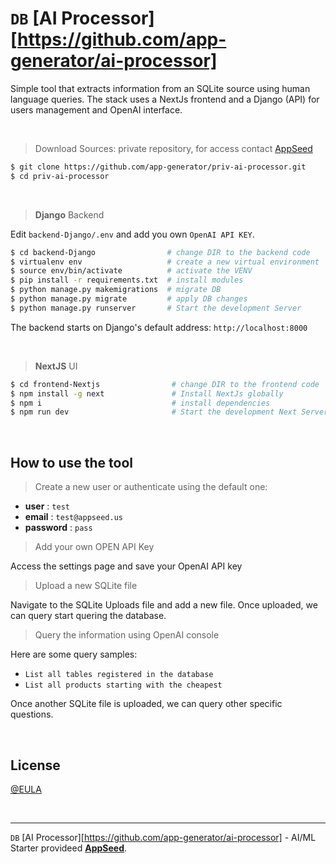 # `DB` [AI Processor][https://github.com/app-generator/ai-processor]  

Simple tool that extracts information from an SQLite source using human language queries. The stack uses a NextJs frontend and a Django (API) for users management and OpenAI interface.  

<br />

> Download Sources: private repository, for access contact [AppSeed](https://appseed.us/) 

```bash
$ git clone https://github.com/app-generator/priv-ai-processor.git
$ cd priv-ai-processor 
```

<br />

> **Django** Backend

Edit `backend-Django/.env` and add you own `OpenAI API KEY`. 

```bash
$ cd backend-Django                # change DIR to the backend code 
$ virtualenv env                   # create a new virtual environment  
$ source env/bin/activate          # activate the VENV
$ pip install -r requirements.txt  # install modules 
$ python manage.py makemigrations  # migrate DB
$ python manage.py migrate         # apply DB changes 
$ python manage.py runserver       # Start the development Server 
```

The backend starts on Django's default address: `http://localhost:8000`

<br />

> **NextJS** UI 

```bash
$ cd frontend-Nextjs                # change DIR to the frontend code  
$ npm install -g next               # Install NextJs globally
$ npm i                             # install dependencies
$ npm run dev                       # Start the development Next Server
```

<br />

## How to use the tool

> Create a new user or authenticate using the default one:

- **user**     : `test`
- **email**    : `test@appseed.us`
- **password** : `pass`

> Add your own OPEN API Key 

Access the settings page and save your OpenAI API key 

> Upload a new SQLite file 

Navigate to the SQLite Uploads file and add a new file. Once uploaded, we can query start quering the database. 

> Query the information using OpenAI console

Here are some query samples: 

- `List all tables registered in the database`
- `List all products starting with the cheapest`

Once another SQLite file is uploaded, we can query other specific questions. 

<br />

## License

[@EULA](https://github.com/app-generator/license-eula)

<br />

---
`DB` [AI Processor][https://github.com/app-generator/ai-processor] - AI/ML Starter provideed **[AppSeed](https://appseed.us)**.
